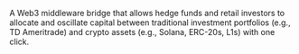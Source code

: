 A Web3 middleware bridge that allows hedge funds and retail investors to allocate and oscillate capital between traditional investment portfolios 
(e.g., TD Ameritrade) and crypto assets (e.g., Solana, ERC-20s, L1s) with one click.
